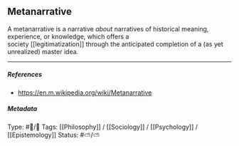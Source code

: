 ## Metanarrative  # 

A metanarrative is a narrative _about_ narratives of historical meaning, experience, or knowledge, which offers a society [[legitimatization]] through the anticipated completion of a (as yet unrealized) master idea.

___

##### References

- https://en.m.wikipedia.org/wiki/Metanarrative

##### Metadata

Type: #🔵/🔵 
Tags: [[Philosophy]] / [[Sociology]] / [[Psychology]] / [[Epistemology]] 
Status: #⛅️/⛅️ 